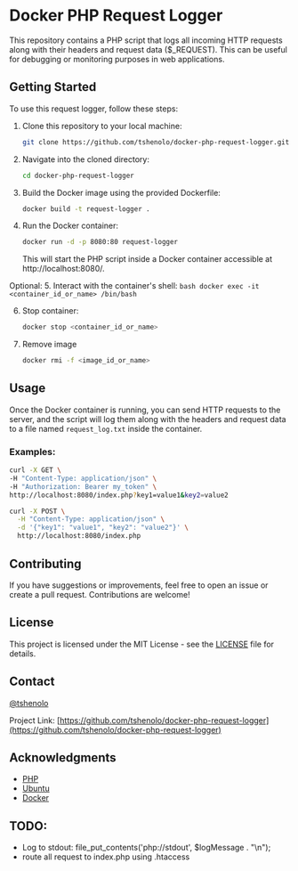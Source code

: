 # Docker PHP Request Logger

This repository contains a PHP script that logs all incoming HTTP requests along with their headers and request data ($_REQUEST). This can be useful for debugging or monitoring purposes in web applications.

## Getting Started

To use this request logger, follow these steps:

1. Clone this repository to your local machine:

    ```bash
    git clone https://github.com/tshenolo/docker-php-request-logger.git
    ```

2. Navigate into the cloned directory:

    ```bash
    cd docker-php-request-logger
    ```

3. Build the Docker image using the provided Dockerfile:

    ```bash
    docker build -t request-logger .
    ```

4. Run the Docker container:

    ```bash
    docker run -d -p 8080:80 request-logger
    ```

    This will start the PHP script inside a Docker container accessible at http://localhost:8080/.

Optional:
5. Interact with the container's shell:
    ```bash
    docker exec -it <container_id_or_name> /bin/bash
    ```

6. Stop container:
    ```bash
    docker stop <container_id_or_name> 
    ```

7. Remove image
    ```bash
    docker rmi -f <image_id_or_name> 
    ```

## Usage

Once the Docker container is running, you can send HTTP requests to the server, and the script will log them along with the headers and request data to a file named `request_log.txt` inside the container.


### Examples:

```bash
curl -X GET \
-H "Content-Type: application/json" \
-H "Authorization: Bearer my_token" \
http://localhost:8080/index.php?key1=value1&key2=value2
```

```bash
curl -X POST \
  -H "Content-Type: application/json" \
  -d '{"key1": "value1", "key2": "value2"}' \
  http://localhost:8080/index.php
```

## Contributing

If you have suggestions or improvements, feel free to open an issue or create a pull request. Contributions are welcome!

## License

This project is licensed under the MIT License - see the [LICENSE](LICENSE) file for details.

## Contact

[@tshenolo](https://twitter.com/tshenolo)


Project Link: [https://github.com/tshenolo/docker-php-request-logger](https://github.com/tshenolo/docker-php-request-logger)

## Acknowledgments

- [PHP](https://www.php.net/)
- [Ubuntu](https://ubuntu.com/)
- [Docker](https://www.docker.com/)


## TODO:
- Log to stdout: file_put_contents('php://stdout', $logMessage . "\n");
- route all request to index.php using .htaccess